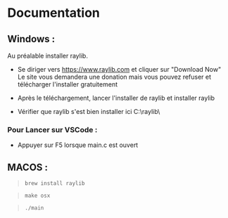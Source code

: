 # Documentation

## Windows :

Au préalable installer raylib.

-   Se diriger vers https://www.raylib.com et cliquer sur "Download Now"
    Le site vous demandera une donation mais vous pouvez refuser et télécharger l'installer gratuitement

-   Après le téléchargement, lancer l'installer de raylib et installer raylib
-   Vérifier que raylib s'est bien installer ici C:\raylib\

### Pour Lancer sur VSCode :

-   Appuyer sur F5 lorsque main.c est ouvert

## MACOS :

> `brew install raylib`

> `make osx`

> `./main`
